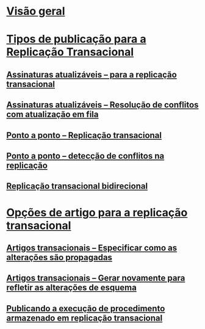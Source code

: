 # [Visão geral](transactional-replication.md)  
# [Tipos de publicação para a Replicação Transacional](publication-types-for-transactional-replication.md)  
## [Assinaturas atualizáveis – para a replicação transacional](updatable-subscriptions-for-transactional-replication.md)  
## [Assinaturas atualizáveis – Resolução de conflitos com atualização em fila](updatable-subscriptions-queued-updating-conflict-resolution.md)  
## [Ponto a ponto – Replicação transacional](peer-to-peer-transactional-replication.md)  
## [Ponto a ponto – detecção de conflitos na replicação](peer-to-peer-conflict-detection-in-peer-to-peer-replication.md)  
## [Replicação transacional bidirecional](bidirectional-transactional-replication.md)  
# [Opções de artigo para a replicação transacional](article-options-for-transactional-replication.md)  
## [Artigos transacionais – Especificar como as alterações são propagadas](transactional-articles-specify-how-changes-are-propagated.md)  
## [Artigos transacionais – Gerar novamente para refletir as alterações de esquema](transactional-articles-regenerate-to-reflect-schema-changes.md)  
## [Publicando a execução de procedimento armazenado em replicação transacional](publishing-stored-procedure-execution-in-transactional-replication.md)  
